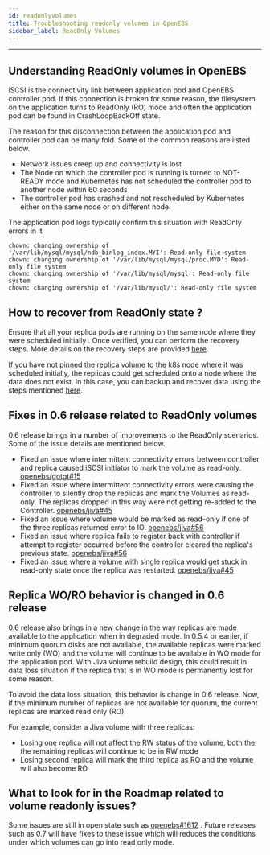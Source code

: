 ```yaml
---
id: readonlyvolumes
title: Troubleshooting readonly volumes in OpenEBS
sidebar_label: ReadOnly Volumes
---
```


------

## Understanding ReadOnly volumes in OpenEBS

iSCSI is the connectivity link between application pod and OpenEBS controller pod. If this connection is broken for some reason, the filesystem on the application turns to ReadOnly (RO) mode and often the application pod can be found in CrashLoopBackOff state.

The reason for this disconnection between the application pod and controller pod can be many fold. Some of the common reasons are listed below.

- Network issues creep up and connectivity is lost
- The Node on which the controller pod is running is turned to NOT-READY mode and Kubernetes has not scheduled the controller pod to another node within 60 seconds
- The controller pod has crashed and not rescheduled by Kubernetes either on the same node or on different node.

The application pod logs typically confirm this situation with ReadOnly errors in it

```
chown: changing ownership of '/var/lib/mysql/mysql/ndb_binlog_index.MYI': Read-only file system
chown: changing ownership of '/var/lib/mysql/mysql/proc.MYD': Read-only file system
chown: changing ownership of '/var/lib/mysql/mysql': Read-only file system
chown: changing ownership of '/var/lib/mysql/': Read-only file system
```

## How to recover from ReadOnly state ?	

Ensure that all your replica pods are running on the same node where they were scheduled initially . Once verified, you can perform the recovery steps. More details on the recovery steps are provided [here](https://docs.openebs.io/docs/next/tsgpvs.html#workaround-recovery). 

If you have not pinned the replica volume to the k8s node where it was scheduled initially, the replicas could get scheduled onto a node where the data does not exist. In this case, you can backup and recover data using the steps mentioned [here](https://github.com/kmova/bootstrap/tree/master/gke-openebs/jiva-recovery).

## Fixes in 0.6 release related to ReadOnly volumes

0.6 release brings in a number of improvements to the ReadOnly scenarios. Some of the issue details are mentioned below.

- Fixed an issue where intermittent connectivity errors between controller and replica caused iSCSI initiator to mark the volume as read-only. [openebs/gotgt#15](https://github.com/openebs/gotgt/pull/15)
- Fixed an issue where intermittent connectivity errors were causing the controller to silently drop the replicas and mark the Volumes as read-only. The replicas dropped in this way were not getting re-added to the Controller. [openebs/jiva#45](https://github.com/openebs/jiva/pull/45)
- Fixed an issue where volume would be marked as read-only if one of the three replicas returned error to IO. [openebs/jiva#56](https://github.com/openebs/jiva/pull/56)
- Fixed an issue where replica fails to register back with controller if attempt to register occurred before the controller cleared the replica's previous state. [openebs/jiva#56](https://github.com/openebs/jiva/pull/56)
- Fixed an issue where a volume with single replica would get stuck in read-only state once the replica was restarted. [openebs/jiva#45](https://github.com/openebs/jiva/pull/45)

## Replica WO/RO behavior is changed in 0.6 release

0.6 release also brings in a new change in the way replicas are made available to the application when in degraded mode. In 0.5.4 or earlier, if minimum quorum disks are not available, the available replicas were marked write only (WO) and the volume will continue to be available in WO mode for the application pod. With Jiva volume rebuild design, this could result in data loss situation if the replica that is in WO mode is permanently lost for some reason. 

To avoid the data loss situation, this behavior is change in 0.6 release. Now, if the minimum number of replicas are not available for quorum, the current replicas are marked read only (RO). 

For example, consider a Jiva volume with three replicas: 

- Losing one replica will not affect the RW status of the volume, both the the remaining replicas will continue to be in RW mode
- Losing second replica will mark the third replica as RO and the volume will also become RO



## What to look for in the Roadmap related to volume readonly issues?

Some issues are still in open state such as [openebs#1612](https://github.com/openebs/openebs/issues/1612) . Future releases such as 0.7 will have fixes to these issue which will reduces the conditions under which volumes can go into read only mode.

 

<!-- Hotjar Tracking Code for https://docs.openebs.io -->
<script>
   (function(h,o,t,j,a,r){
       h.hj=h.hj||function(){(h.hj.q=h.hj.q||[]).push(arguments)};
       h._hjSettings={hjid:785693,hjsv:6};
       a=o.getElementsByTagName('head')[0];
       r=o.createElement('script');r.async=1;
       r.src=t+h._hjSettings.hjid+j+h._hjSettings.hjsv;
       a.appendChild(r);
   })(window,document,'https://static.hotjar.com/c/hotjar-','.js?sv=');
</script>

